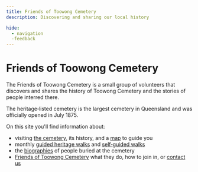 ```yaml
---
title: Friends of Toowong Cemetery
description: Discovering and sharing our local history

hide:
  - navigation
  -feedback
---
```


#  Friends of Toowong Cemetery

The Friends of Toowong Cemetery is a small group of volunteers that discovers and shares the history of Toowong Cemetery and the stories of people interred there. 

The heritage‑listed cemetery is the largest cemetery in Queensland and was officially opened in July 1875.

On this site you'll find information about:

- visiting [the cemetery](cemetery.md), its history, and a [map](cemetery#toowong-cemetery-map) to guide you
- monthly [guided heritage walks](guided-walks.md) and [self‑guided walks](walks/index.md) 
- the [biographies](bios/index.md) of people buried at the cemetery
- [Friends of Toowong Cemetery](about/index.md) what they do, how to join in, or [contact us](about/#contact-us)

<!-- insert photos and map -->
<!--
Tagline: 

- Rediscovering local stories
- Discovering and sharing Brisbane's history
- Discovering and sharing our local history
- Retelling local history
- Sharing our local history
- Rediscovering Brisbane's history
- Sharing local stories
- Discovering and sharing local history
-->
